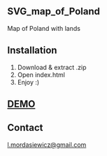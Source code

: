 ## SVG_map_of_Poland
Map of Poland with lands

## Installation

1. Download & extract .zip
2. Open index.html
3. Enjoy :)

## **[DEMO]**

## Contact

l.mordasiewicz@gmail.com

[DEMO]: <http://htmlpreview.github.io/?https://github.com/mlukasz7/SVG_map_of_Poland/blob/master/SVG%20map%20of%20Poland/index.html>

